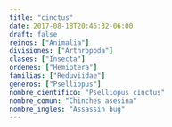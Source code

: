 ```yaml
---
title: "cinctus"
date: 2017-08-18T20:46:32-06:00
draft: false
reinos: ["Animalia"]
divisiones: ["Arthropoda"]
clases: ["Insecta"]
ordenes: ["Hemiptera"]
familias: ["Reduviidae"]
generos: ["Pselliopus"]
nombre_cientifico: "Pselliopus cinctus"
nombre_comun: "Chinches asesina"
nombre_ingles: "Assassin bug"
---
```

